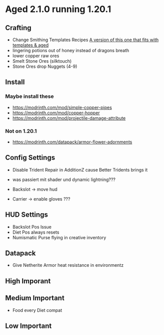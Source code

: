 # Aged 2.1.0 running 1.20.1

## Crafting
- Change Smithing Templates Recipes [A version of this one that fits with templates & aged](https://modrinth.com/datapack/reimagined-trims)
- lingering potions out of honey instead of dragons breath
- lower copper raw ores
- Smelt Stone Ores (silktouch)
- Stone Ores drop Nuggets (4-9)

## Install

### Maybe install these
- https://modrinth.com/mod/simple-copper-pipes
- https://modrinth.com/mod/copper-hopper
- https://modrinth.com/mod/projectile-damage-attribute

### Not on 1.20.1
- https://modrinth.com/datapack/armor-flower-adornments

## Config Settings
- Disable Trident Repair in AdditionZ cause Better Tridents brings it
- was passiert mit shader und dynamic lightning???


- Backslot -> move hud
- Carrier -> enable gloves ???

## HUD Settings
- Backslot Pos Issue
- Diet Pos always resets
- Numismatic Purse flying in creative inventory

## Datapack
- Give Netherite Armor heat resistance in environmentz


## High Imporant

## Medium Important
- Food every Diet compat

## Low Important